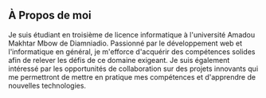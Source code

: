 À Propos de moi  
---

Je suis étudiant en troisième de licence informatique à l'université Amadou Makhtar Mbow de Diamniadio.
Passionné par le développement web et l'informatique en général, je m'efforce d'acquérir des compétences solides afin de relever les défis de ce domaine exigeant.
Je suis également intéressé par les opportunités de collaboration sur des projets innovants qui me permettront de mettre en pratique mes compétences et d'apprendre de nouvelles technologies.


<!---
MouhamedSyllla/MouhamedSyllla is a ✨ special ✨ repository because its `README.md` (this file) appears on your GitHub profile.
You can click the Preview link to take a look at your changes.
--->
